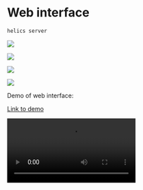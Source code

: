 # Web interface

```bash
helics server
```

![](https://user-images.githubusercontent.com/1813121/179692721-aed68b6e-229b-4bfe-b260-4e464357c91f.png)

![](https://user-images.githubusercontent.com/1813121/179425630-8136366d-2b09-4251-936f-1158a7b40c5b.png)

![](https://user-images.githubusercontent.com/1813121/179425632-9cc1f914-d5bc-44bf-848c-893733729fb6.png)

![](https://user-images.githubusercontent.com/1813121/179692080-b4dc172e-c73e-4982-8d97-17051dca8c26.png)

Demo of web interface:

[Link to demo](https://user-images.githubusercontent.com/1813121/179425246-9e12db06-a317-493c-88af-098fa460d3ec.mov)

![Demo](https://user-images.githubusercontent.com/1813121/179425246-9e12db06-a317-493c-88af-098fa460d3ec.mov)
